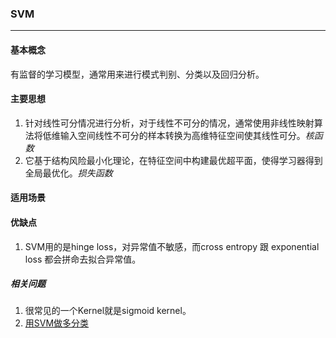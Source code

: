 ### SVM
----

#### 基本概念
有监督的学习模型，通常用来进行模式判别、分类以及回归分析。

#### 主要思想
1. 针对线性可分情况进行分析，对于线性不可分的情况，通常使用非线性映射算法将低维输入空间线性不可分的样本转换为高维特征空间使其线性可分。*核函数*
2. 它基于结构风险最小化理论，在特征空间中构建最优超平面，使得学习器得到全局最优化。*损失函数*

#### 适用场景

#### 优缺点
1. SVM用的是hinge loss，对异常值不敏感，而cross entropy 跟 exponential loss 都会拼命去拟合异常值。

##### 相关问题
1. 很常见的一个Kernel就是sigmoid kernel。
2. [用SVM做多分类](https://www.cnblogs.com/CheeseZH/p/5265959.html)
